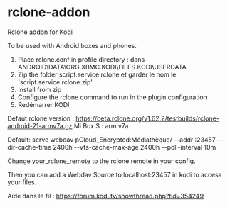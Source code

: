 # rclone-addon
Rclone addon for Kodi 

To be used with Android boxes and phones.

1. Place rclone.conf in profile directory : dans ANDROID\DATA\ORG.XBMC.KODI\FILES\.KODI\USERDATA
2. Zip the folder script.service.rclone et garder le nom le 'script.service.rclone.zip'
3. Install from zip
4. Configure the rclone command to run in the plugin configuration
5. Redémarrer KODI

Defaut rclone version : https://beta.rclone.org/v1.62.2/testbuilds/rclone-android-21-armv7a.gz
Mi Box S : arm v7a

Default: serve webdav pCloud_Encrypted:Médiathèque/ --addr :23457 --dir-cache-time 2400h --vfs-cache-max-age 2400h  --poll-interval 10m

Change your_rclone_remote to the rclone remote in your config.

Then you can add a Webdav Source to localhost:23457 in kodi to access your files.

Aide dans le fil : https://forum.kodi.tv/showthread.php?tid=354249
